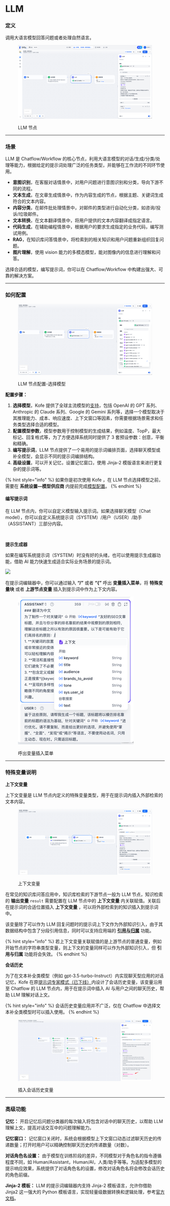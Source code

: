 # LLM

### 定义

调用大语言模型回答问题或者处理自然语言。

<figure><img src="../../../.gitbook/assets/image (1) (1) (1) (1) (1) (1) (1) (1) (1) (1) (1) (1) (1) (1).png" alt=""><figcaption><p>LLM 节点</p></figcaption></figure>

***

### 场景

LLM 是 Chatflow/Workflow 的核心节点，利用大语言模型的对话/生成/分类/处理等能力，根据给定的提示词处理广泛的任务类型，并能够在工作流的不同环节使用。

* **意图识别**，在客服对话情景中，对用户问题进行意图识别和分类，导向下游不同的流程。
* **文本生成**，在文章生成情景中，作为内容生成的节点，根据主题、关键词生成符合的文本内容。
* **内容分类**，在邮件批处理情景中，对邮件的类型进行自动化分类，如咨询/投诉/垃圾邮件。
* **文本转换**，在文本翻译情景中，将用户提供的文本内容翻译成指定语言。
* **代码生成**，在辅助编程情景中，根据用户的要求生成指定的业务代码，编写测试用例。
* **RAG**，在知识库问答情景中，将检索到的相关知识和用户问题重新组织回复问题。
* **图片理解**，使用 vision 能力的多模态模型，能对图像内的信息进行理解和问答。

选择合适的模型，编写提示词，你可以在 Chatflow/Workflow 中构建出强大、可靠的解决方案。

***

### 如何配置

<figure><img src="../../../.gitbook/assets/image (200).png" alt=""><figcaption><p>LLM 节点配置-选择模型</p></figcaption></figure>

**配置步骤：**

1. **选择模型**，Kofe 提供了全球主流模型的[支持](../../../getting-started/readme/model-providers.md)，包括 OpenAI 的 GPT 系列、Anthropic 的 Claude 系列、Google 的 Gemini 系列等，选择一个模型取决于其推理能力、成本、响应速度、上下文窗口等因素，你需要根据场景需求和任务类型选择合适的模型。
2. **配置模型参数**，模型参数用于控制模型的生成结果，例如温度、TopP，最大标记、回复格式等，为了方便选择系统同时提供了 3 套预设参数：创意，平衡和精确。
3. **编写提示词**，LLM 节点提供了一个易用的提示词编排页面，选择聊天模型或补全模型，会显示不同的提示词编排结构。
4. **高级设置**，可以开关记忆，设置记忆窗口，使用 Jinja-2 模版语言来进行更复杂的提示词等。

{% hint style="info" %}
如果你是初次使用 Kofe ，在 LLM 节点选择模型之前，需要在 **系统设置—模型供应商** 内提前完成[模型配置](../../model-configuration/)。
{% endhint %}

#### **编写提示词**

在 LLM 节点内，你可以自定义模型输入提示词。如果选择聊天模型（Chat model），你可以自定义系统提示词（SYSTEM）/用户（USER）/助手（ASSISTANT）三部分内容。

<figure><img src="../../../../img/zh-node-llm.png" alt="" width="352"><figcaption></figcaption></figure>

**提示生成器**

如果在编写系统提示词（SYSTEM）时没有好的头绪，也可以使用提示生成器功能，借助 AI 能力快速生成适合实际业务场景的提示词。

![](../../../../img/zh-node-llm-prompt-generator.png)

在提示词编辑器中，你可以通过输入 **“/”** 或者 **“{”** 呼出 **变量插入菜单**，将 **特殊变量块** 或者 **上游节点变量** 插入到提示词中作为上下文内容。

<figure><img src="../../../.gitbook/assets/image (202).png" alt="" width="366"><figcaption><p>呼出变量插入菜单</p></figcaption></figure>

***

### 特殊变量说明

**上下文变量**

上下文变量是 LLM 节点内定义的特殊变量类型，用于在提示词内插入外部检索的文本内容。

<figure><img src="../../../.gitbook/assets/image (205).png" alt=""><figcaption><p>上下文变量</p></figcaption></figure>

在常见的知识库问答应用中，知识库检索的下游节点一般为 LLM 节点，知识检索的 **输出变量** `result` 需要配置在 LLM 节点中的 **上下文变量** 内关联赋值。关联后在提示词的合适位置插入 **上下文变量** ，可以将外部检索到的知识插入到提示词中。

该变量除了可以作为 LLM 回复问题时的提示词上下文作为外部知识引入，由于其数据结构中包含了分段引用信息，同时可以支持应用端的 [**引用与归属**](../../knowledge-base/retrieval-test-and-citation.md#id-2-yin-yong-yu-gui-shu) 功能。

{% hint style="info" %}
若上下文变量关联赋值的是上游节点的普通变量，例如开始节点的字符串类型变量，则上下文的变量同样可以作为外部知识引入，但 **引用与归属** 功能将会失效。
{% endhint %}

**会话历史**

为了在文本补全类模型（例如 gpt-3.5-turbo-Instruct）内实现聊天型应用的对话记忆，Kofe 在原[提示词专家模式（已下线）](../../../learn-more/extended-reading/prompt-engineering/prompt-engineering-1/)内设计了会话历史变量，该变量沿用至 Chatflow 的 LLM 节点内，用于在提示词中插入 AI 与用户之间的聊天历史，帮助 LLM 理解对话上文。

{% hint style="info" %}
会话历史变量应用并不广泛，仅在 Chatflow 中选择文本补全类模型时可以插入使用。
{% endhint %}

<figure><img src="../../../.gitbook/assets/image (204).png" alt=""><figcaption><p>插入会话历史变量</p></figcaption></figure>

***

### 高级功能

**记忆：** 开启记忆后问题分类器的每次输入将包含对话中的聊天历史，以帮助 LLM 理解上文，提高对话交互中的问题理解能力。

**记忆窗口：** 记忆窗口关闭时，系统会根据模型上下文窗口动态过滤聊天历史的传递数量；打开时用户可以精确控制聊天历史的传递数量（对数）。

**对话角色名设置：** 由于模型在训练阶段的差异，不同模型对于角色名的指令遵循程度不同，如 Human/Assistant，Human/AI，人类/助手等等。为适配多模型的提示响应效果，系统提供了对话角色名的设置，修改对话角色名将会修改会话历史的角色前缀。

**Jinja-2 模板：** LLM 的提示词编辑器内支持 Jinja-2 模板语言，允许你借助 Jinja2 这一强大的 Python 模板语言，实现轻量级数据转换和逻辑处理，参考[官方文档](https://jinja.palletsprojects.com/en/3.1.x/templates/)。
